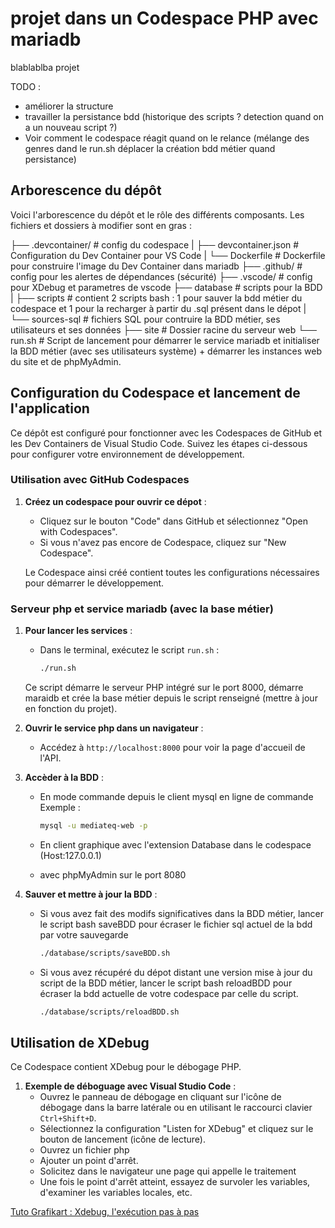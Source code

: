 # projet dans un Codespace PHP avec mariadb

blablablba projet

TODO :
- améliorer la structure
- travailler la persistance bdd (historique des scripts ? detection quand on a un nouveau script ?)
- Voir comment le codespace réagit quand on le relance (mélange des genres dand le run.sh déplacer la création bdd métier quand persistance)

## Arborescence du dépôt

Voici l'arborescence du dépôt et le rôle des différents composants. Les fichiers et dossiers à modifier sont en gras :

├── .devcontainer/ # config du codespace
|  ├── devcontainer.json # Configuration du Dev Container pour VS Code
|  └── Dockerfile # Dockerfile pour construire l'image du Dev Container  dans mariadb 
├── .github/ # config pour les alertes de dépendances (sécurité)
├── .vscode/ # config pour XDebug et parametres de vscode
├── database # scripts pour la BDD
|  ├── scripts # contient 2 scripts bash : 1 pour sauver la bdd métier du codespace et 1 pour la recharger à partir du .sql présent dans le dépot
|  └── sources-sql # fichiers SQL pour contruire la BDD métier, ses utilisateurs et ses données 
├── site # Dossier racine du serveur web
└── run.sh # Script de lancement pour démarrer le service mariadb et initialiser la BDD métier (avec ses utilisateurs système) + démarrer les instances web du site et de phpMyAdmin.


## Configuration du Codespace et lancement de l'application

Ce dépôt est configuré pour fonctionner avec les Codespaces de GitHub et les Dev Containers de Visual Studio Code. Suivez les étapes ci-dessous pour configurer votre environnement de développement.


### Utilisation avec GitHub Codespaces
1. **Créez un codespace pour ouvrir ce dépot** :
   - Cliquez sur le bouton "Code" dans GitHub et sélectionnez "Open with Codespaces".
   - Si vous n'avez pas encore de Codespace, cliquez sur "New Codespace".

   Le Codespace ainsi créé contient toutes les configurations nécessaires pour démarrer le développement.

### Serveur php et service mariadb (avec la base métier)

1. **Pour lancer les services** :
   - Dans le terminal, exécutez le script `run.sh` :
     ```bash
     ./run.sh
     ```
   Ce script démarre le serveur PHP intégré sur le port 8000, démarre maraidb et crée la base métier depuis le script renseigné (mettre à jour en fonction du projet).

2. **Ouvrir le service php dans un navigateur** :
   - Accédez à `http://localhost:8000` pour voir la page d'accueil de l'API.

3. **Accèder à la BDD** :
   - En mode commande depuis le client mysql en ligne de commande
   Exemple : 
      ```bash
      mysql -u mediateq-web -p
      ```
   - En client graphique avec l'extension Database dans le codespace (Host:127.0.0.1)

   - avec phpMyAdmin sur le port 8080

4. **Sauver et mettre à jour la BDD** :
   - Si vous avez fait des modifs significatives dans la BDD métier, lancer le script bash saveBDD pour écraser le fichier sql actuel de la bdd par votre sauvegarde
      ```bash
      ./database/scripts/saveBDD.sh 
      ```
   - Si vous avez récupéré du dépot distant une version mise à jour du script de la BDD métier, lancer le script bash reloadBDD pour écraser la bdd actuelle de votre codespace par celle du script.
      ```bash
      ./database/scripts/reloadBDD.sh 
      ```

## Utilisation de XDebug

Ce Codespace contient XDebug pour le débogage PHP. 

1. **Exemple de déboguage avec Visual Studio Code** :
   - Ouvrez le panneau de débogage en cliquant sur l'icône de débogage dans la barre latérale ou en utilisant le raccourci clavier `Ctrl+Shift+D`.
   - Sélectionnez la configuration "Listen for XDebug" et cliquez sur le bouton de lancement (icône de lecture).
   - Ouvrez un fichier php
   - Ajouter un point d'arrêt.
   - Solicitez dans le navigateur une page qui appelle le traitement
   - Une fois le point d'arrêt atteint, essayez de survoler les variables, d'examiner les variables locales, etc.

[Tuto Grafikart : Xdebug, l'exécution pas à pas ](https://grafikart.fr/tutoriels/xdebug-breakpoint-834)



